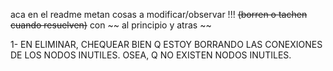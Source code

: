 aca en el readme metan cosas a modificar/observar !!! ~~(borren o tachen cuando resuelven)~~ con ~~ al principio y atras ~~

1- EN ELIMINAR, CHEQUEAR BIEN Q ESTOY BORRANDO LAS CONEXIONES DE LOS NODOS INUTILES. OSEA, Q NO EXISTEN NODOS INUTILES.
